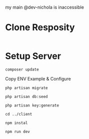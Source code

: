 my main @dev-nichola is inaccessible

# Clone Resposity 
```git clone https://github.com/nnnccchhhooo/testcode.git
```

# Setup Server
```
composer update
```
Copy ENV Example & Configure
```
php artisan migrate
```

```
php artisan db:seed
```

```
php artisan key:generate
```

```
cd ../client
```

```
npm instal
```

```
npm run dev
```

